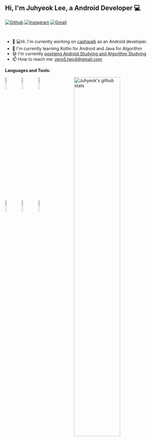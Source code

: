 ## Hi, I'm Juhyeok Lee, a Android Developer 💻

[![Github](https://img.shields.io/badge/-Github-000?style=flat&logo=Github&logoColor=white)](https://github.com/JuhyeokLee97)
[![Instagram](https://img.shields.io/badge/-Instagram-c13584?style=flat&labelColor=c13584&logo=instagram&logoColor=white)](https://www.instagram.com/_z00h_/)
[![Gmail](https://img.shields.io/badge/-Gmail-c14438?style=flat&logo=Gmail&logoColor=white)](mailto:zero5.two4@gmail.com)

&nbsp;



 - 👨‍ 💻Hi. I'm currently working on [cashwalk](https://www.cashwalk.co/) as an Android developer.
 - 🌱 I'm currently learning Kotlin for Android and Java for Algorithm
 - 😄 I'm currently [postging Android Studying and Algorithm Studying](https://devgeek.tistory.com/)
 - 📫 How to reach me: zero5.two4@gmail.com


**Languages and Tools:** 

<p>
  <a href="https://github.com/onimur/handle-path-oz">
    <img width="55%" align="right" alt="Juhyeok's github stats" src="https://github-readme-stats.vercel.app/api?username=JuhyeokLee97&show_icons=true&hide_border=true" />
  </a>
 
 <code><img width="10%" src="https://www.vectorlogo.zone/logos/java/java-ar21.svg"></code>
 <code><img width="10%" src="https://www.vectorlogo.zone/logos/kotlinlang/kotlinlang-ar21.svg"></code>
 <code><img width="10%" src="https://www.vectorlogo.zone/logos/android/android-ar21.svg"></code></br>
 
 <code><img width="10%" src="https://www.vectorlogo.zone/logos/mysql/mysql-ar21.svg"></code>
 <code><img width="10%" src="https://www.vectorlogo.zone/logos/slack/slack-ar21.svg"></code>
 <code><img width="10%" src="https://www.vectorlogo.zone/logos/github/github-ar21.svg"></code>
</p>



  
  <!--
**JuhyeokLee97/JuhyeokLee97** is a ✨ _special_ ✨ repository because its `README.md` (this file) appears on your GitHub profile.

Here are some ideas to get you started:

- 🔭 I’m currently working on ...
- 🌱 I’m currently learning ...
- 👯 I’m looking to collaborate on ...
- 🤔 I’m looking for help with ...
- 💬 Ask me about ...
- 📫 How to reach me: ...
- 😄 Pronouns: ...
- ⚡ Fun fact: ...
-->
